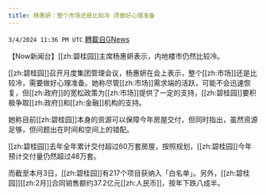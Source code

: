 ```yaml
---
title: 杨惠妍：整个市场还是比较冷 须做好心理准备
---
```

`3/4/2024 11:36 PM UTC` [轉載自GNews](https://gnews.org/articles/2365058)

【Now新闻台】[[zh:碧桂园]]主席杨惠妍表示，内地楼市仍然比较冷。

[[zh:碧桂园]]召开月度集团管理会议，杨惠妍在会上表示，整个[[zh:市场]]还是比较冷，需要做好心理准备。她称尽管[[zh:市场]]需求端的活跃，可能不会迅速恢复，但[[zh:政府]]的宽松政策为[[zh:市场]]提供了一定的支持，[[zh:碧桂园]]要积极争取[[zh:政府]]和[[zh:金融]]机构的支持。

她称目前[[zh:碧桂园]]本身的资源可以保障今年房屋交付，但同时指出，虽然资源足够，但问题出在时间和空间上的错配。

[[zh:碧桂园]]去年全年累计交付超过60万套房屋，按照规划，[[zh:碧桂园]]今年预计交付量仍然超过48万套。

而截至本月3日，[[zh:碧桂园]]有217个项目获纳入「白名单」。另外，[[zh:碧桂园]][[zh:2月]]合同销售额约37.2亿元[[zh:人民币]]，按年下跌八成半。
